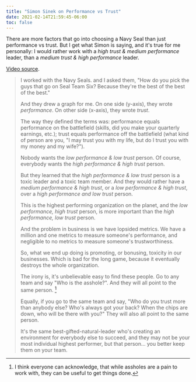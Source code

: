 ```yaml
---
title: "Simon Sinek on Performance vs Trust"
date: 2021-02-14T21:59:45-06:00
toc: false
---
```


There are more factors that go into choosing a Navy Seal than just performance vs trust. But I get what Simon is saying, and it's true for me personally: I would rather work with a _high trust & medium performance_ leader, than a _medium trust & high performance_ leader.

<!--more-->

[Video source](https://youtu.be/ljLlpOAGRsQ).

> I worked with the Navy Seals. and I asked them, "How do you pick the guys that go on Seal Team Six? Because they're the best of the best of the best."
>
> And they drew a graph for me. On one side (y-axis), they wrote _performance_. On other side (x-axis), they wrote _trust_.
>
> The way they defined the terms was: performance equals performance on the battlefield (skills, did you make your quarterly earnings, etc.); trust equals performance off the battlefield (what kind of person are you, "I may trust you with my life, but do I trust you with my money and my wife?").
>
> Nobody wants the _low performance & low trust_ person. Of course, everybody wants the _high performance & high trust_ person.
>
> But they learned that the _high performance & low trust_ person is a toxic leader and a toxic team member. And they would rather have a _medium performance & high trust_, or a _low performance & high trust_, over a _high performance and low trust_ person.
>
> This is the highest performing organization on the planet, and the _low performance, high trust_ person, is more important than the _high performance, low trust_ person.
>
> And the problem in business is we have lopsided metrics. We have a million and one metrics to measure someone's performance, and negligible to no metrics to measure someone's trustworthiness.
>
> So, what we end up doing is promoting, or bonusing, toxicity in our businesses. Which is bad for the long game, because it eventually destroys the whole organization.
>
> The irony is, it's unbelievable easy to find these people. Go to any team and say "Who is the asshole?". And they will all point to the same person. [^asshole]
>
> Equally, if you go to the same team and say, "Who do you trust more than anybody else? Who's always got your back? When the chips are down, who will be there with you?" They will also all point to the same person.
>
> It's the same best-gifted-natural-leader who's creating an environment for everybody else to succeed, and they may not be your most individual highest performer, but that person... you better keep them on your team.

[^asshole]: I think everyone can acknowledge, that while assholes are a pain to work with, they can be useful to get things done.
